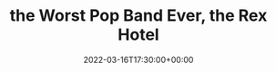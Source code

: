---
templateKey: event
guid: B5EDFFB7-D498-E43E-4335-A5B0466F993C
date: 2022-03-16T17:30:00+00:00
eventTime: '5:30pm'
title: the Worst Pop Band Ever, the Rex Hotel
artist: the Worst Pop Band Ever
city: Toronto
venue: the Rex Hotel
group: The Worst Pop Band Ever
---